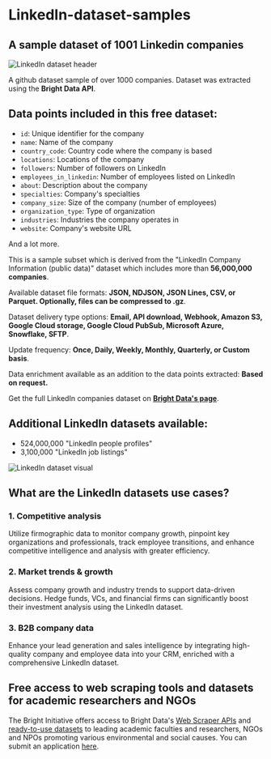 # LinkedIn-dataset-samples

<h2>A sample dataset of 1001 Linkedin companies</h2>

![LinkedIn dataset header](https://github.com/luminati-io/Linkedin-dataset-samples/blob/main/LinkedIn%20Datasets.png)

A github dataset sample of over 1000 companies. Dataset was extracted using the <b>Bright Data API</b>.

<h2>Data points included in this free dataset:</h2>

* ```id```: Unique identifier for the company
* ```name```: Name of the company
* ```country_code```: Country code where the company is based
* ```locations```: Locations of the company
* ```followers```: Number of followers on LinkedIn
* ```employees_in_linkedin```: Number of employees listed on LinkedIn
* ```about```: Description about the company
* ```specialties```: Company's specialties
* ```company_size```: Size of the company (number of employees)
* ```organization_type```: Type of organization
* ```industries```: Industries the company operates in
* ```website```: Company's website URL

And a lot more.

This is a sample subset which is derived from the "LinkedIn Company Information (public data)"
dataset which includes more than <b>56,000,000 companies</b>.

Available dataset file formats: <b>JSON, NDJSON, JSON Lines, CSV, or Parquet. Optionally, files can be compressed to .gz</b>.

Dataset delivery type options: <b>Email, API download, Webhook, Amazon S3, Google Cloud storage, Google Cloud PubSub, Microsoft Azure, Snowflake, SFTP</b>.

Update frequency: <b>Once, Daily, Weekly, Monthly, Quarterly, or Custom basis</b>.

Data enrichment available as an addition to the data points extracted: <b>Based on request.</b>

Get the full LinkedIn companies dataset on <b>[Bright Data's page](https://brightdata.com/products/datasets/linkedin/company)</b>.

<h2>Additional LinkedIn datasets available:</h2>

*   524,000,000 "LinkedIn people profiles" 
*   3,100,000 "LinkedIn job listings"

![LinkedIn dataset visual](https://github.com/luminati-io/Linkedin-dataset-samples/blob/main/linkedin-datasets-image.PNG)

<h2>What are the LinkedIn datasets use cases?</h2>

<h3>1. Competitive analysis</h3>

Utilize firmographic data to monitor company growth, pinpoint key organizations and professionals, track employee transitions, and enhance competitive intelligence and analysis with greater efficiency.

<h3>2. Market trends & growth</h3>

Assess company growth and industry trends to support data-driven decisions. Hedge funds, VCs, and financial firms can significantly boost their investment analysis using the LinkedIn dataset.

<h3>3. B2B company data</h3>

Enhance your lead generation and sales intelligence by integrating high-quality company and employee data into your CRM, enriched with a comprehensive LinkedIn dataset.

<h2>Free access to web scraping tools and datasets for academic researchers and NGOs</h2>

The Bright Initiative offers access to Bright Data's [Web Scraper APIs](https://brightdata.com/products/web-scraper) and [ready-to-use datasets](https://brightdata.com/products/datasets) to leading academic faculties and researchers, NGOs and NPOs promoting various environmental and social causes. You can submit an application [here](https://brightinitiative.com).
